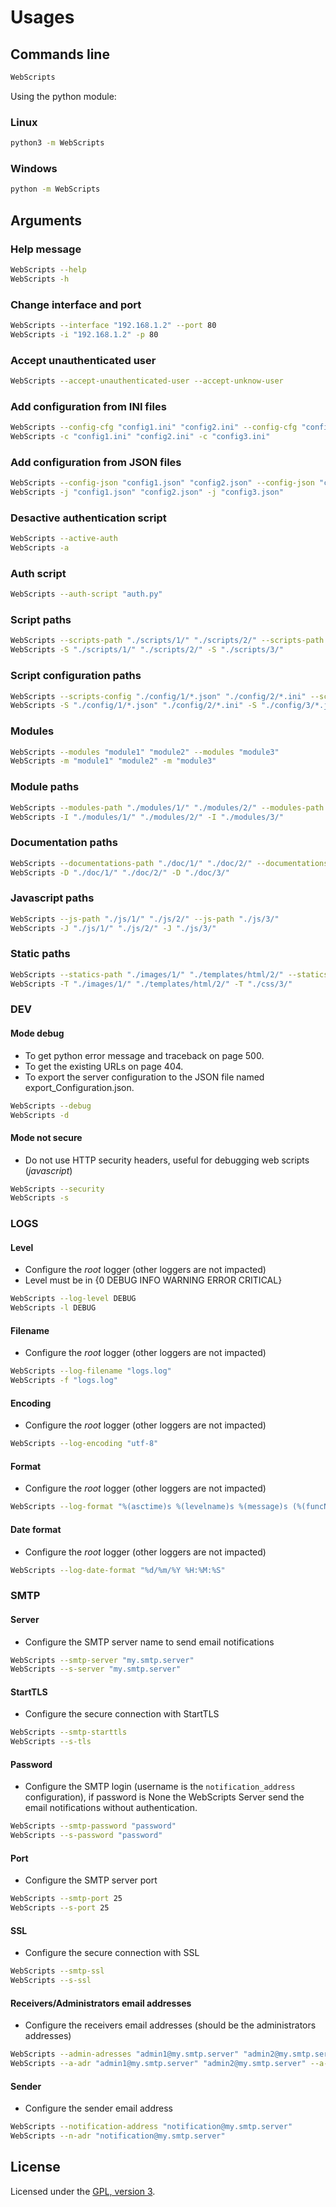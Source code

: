 # Usages

## Commands line

```bash
WebScripts
```

Using the python module:

### Linux
```bash
python3 -m WebScripts
```

### Windows
```bash
python -m WebScripts
```

## Arguments

### Help message
```bash
WebScripts --help
WebScripts -h
```

### Change interface and port
```bash
WebScripts --interface "192.168.1.2" --port 80
WebScripts -i "192.168.1.2" -p 80
```

### Accept unauthenticated user

```bash
WebScripts --accept-unauthenticated-user --accept-unknow-user
```

### Add configuration from INI files

```bash
WebScripts --config-cfg "config1.ini" "config2.ini" --config-cfg "config3.ini"
WebScripts -c "config1.ini" "config2.ini" -c "config3.ini"
```

### Add configuration from JSON files

```bash
WebScripts --config-json "config1.json" "config2.json" --config-json "config3.json"
WebScripts -j "config1.json" "config2.json" -j "config3.json"
```

### Desactive authentication script

```bash
WebScripts --active-auth
WebScripts -a
```

### Auth script

```bash
WebScripts --auth-script "auth.py"
```

### Script paths

```bash
WebScripts --scripts-path "./scripts/1/" "./scripts/2/" --scripts-path "./scripts/3/"
WebScripts -S "./scripts/1/" "./scripts/2/" -S "./scripts/3/"
```

### Script configuration paths

```bash
WebScripts --scripts-config "./config/1/*.json" "./config/2/*.ini" --scripts-config "./config/3/*.json"
WebScripts -S "./config/1/*.json" "./config/2/*.ini" -S "./config/3/*.json"
```

### Modules

```bash
WebScripts --modules "module1" "module2" --modules "module3"
WebScripts -m "module1" "module2" -m "module3"
```

### Module paths

```bash
WebScripts --modules-path "./modules/1/" "./modules/2/" --modules-path "./modules/3/"
WebScripts -I "./modules/1/" "./modules/2/" -I "./modules/3/"
```

### Documentation paths

```bash
WebScripts --documentations-path "./doc/1/" "./doc/2/" --documentations-path "./doc/3/"
WebScripts -D "./doc/1/" "./doc/2/" -D "./doc/3/"
```

### Javascript paths

```bash
WebScripts --js-path "./js/1/" "./js/2/" --js-path "./js/3/"
WebScripts -J "./js/1/" "./js/2/" -J "./js/3/"
```

### Static paths

```bash
WebScripts --statics-path "./images/1/" "./templates/html/2/" --statics-path "./css/3/"
WebScripts -T "./images/1/" "./templates/html/2/" -T "./css/3/"
```

### DEV

#### Mode debug

 - To get python error message and traceback on page 500.
 - To get the existing URLs on page 404.
 - To export the server configuration to the JSON file named export_Configuration.json.
```bash
WebScripts --debug
WebScripts -d
```

#### Mode not secure

 - Do not use HTTP security headers, useful for debugging web scripts (*javascript*)
```bash
WebScripts --security
WebScripts -s
```

### LOGS

#### Level

 - Configure the *root* logger (other loggers are not impacted)
 - Level must be in {0 DEBUG INFO WARNING ERROR CRITICAL}
```bash
WebScripts --log-level DEBUG
WebScripts -l DEBUG
```

#### Filename

 - Configure the *root* logger (other loggers are not impacted)
```bash
WebScripts --log-filename "logs.log"
WebScripts -f "logs.log"
```

#### Encoding

 - Configure the *root* logger (other loggers are not impacted)
```bash
WebScripts --log-encoding "utf-8"
```

#### Format

 - Configure the *root* logger (other loggers are not impacted)
```bash
WebScripts --log-format "%(asctime)s %(levelname)s %(message)s (%(funcName)s -> %(filename)s:%(lineno)d)"
```

#### Date format

 - Configure the *root* logger (other loggers are not impacted)
```bash
WebScripts --log-date-format "%d/%m/%Y %H:%M:%S"
```

### SMTP

#### Server

 - Configure the SMTP server name to send email notifications
```bash
WebScripts --smtp-server "my.smtp.server"
WebScripts --s-server "my.smtp.server"
```

#### StartTLS

 - Configure the secure connection with StartTLS
```bash
WebScripts --smtp-starttls
WebScripts --s-tls
```

#### Password

 - Configure the SMTP login (username is the `notification_address` configuration), if password is None the WebScripts Server send the email notifications without authentication.
```bash
WebScripts --smtp-password "password"
WebScripts --s-password "password"
```

#### Port

 - Configure the SMTP server port
```bash
WebScripts --smtp-port 25
WebScripts --s-port 25
```

#### SSL

 - Configure the secure connection with SSL
```bash
WebScripts --smtp-ssl
WebScripts --s-ssl
```

#### Receivers/Administrators email addresses

 - Configure the receivers email addresses (should be the administrators addresses)
```bash
WebScripts --admin-adresses "admin1@my.smtp.server" "admin2@my.smtp.server" --admin-adresses "admin3@my.smtp.server"
WebScripts --a-adr "admin1@my.smtp.server" "admin2@my.smtp.server" --a-adr "admin3@my.smtp.server"
```

#### Sender

 - Configure the sender email address
```bash
WebScripts --notification-address "notification@my.smtp.server"
WebScripts --n-adr "notification@my.smtp.server"
```

## License
Licensed under the [GPL, version 3](https://www.gnu.org/licenses/).

